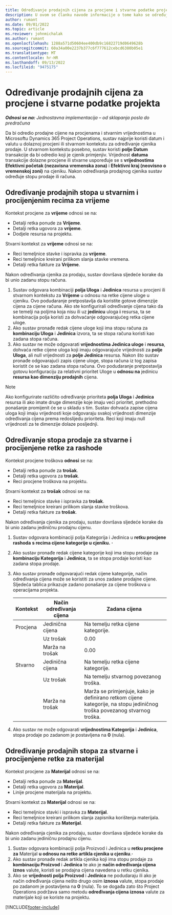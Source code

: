 ```yaml
---
title: Određivanje prodajnih cijena za procjene i stvarne podatke projekta
description: U ovom se članku navode informacije o tome kako se određuju prodajne cijene za procjene i stvarne vrijednosti projekata.
author: rumant
ms.date: 09/01/2022
ms.topic: article
ms.reviewer: johnmichalak
ms.author: rumant
ms.openlocfilehash: 1288a571d50604ee400db9c16822719d0649628b
ms.sourcegitcommit: 60a34a00e2237b377c6f777612cebcd6380b05e1
ms.translationtype: MT
ms.contentlocale: hr-HR
ms.lasthandoff: 09/13/2022
ms.locfileid: "9475175"
---
```

# <a name="determine-sales-prices-for-project-estimates-and-actuals"></a>Određivanje prodajnih cijena za procjene i stvarne podatke projekta

_**Odnosi se na:** Jednostavna implementacija – od sklapanja posla do predračuna_

Da bi odredio prodajne cijene na procjenama i stvarnim vrijednostima u Microsoftu Dynamics 365 Project Operations, sustav najprije koristi datum i valutu u dolaznoj procjeni ili stvarnom kontekstu za određivanje cjenika prodaje. U stvarnom kontekstu posebno, sustav koristi **polje Datum** transakcije da bi odredio koji je cjenik primjenjiv. Vrijednost **datuma** transakcije dolazne procjene ili stvarne uspoređuje se s **vrijednostima Efektivni početak (nezavisna vremenska zona)** i **Efektivni kraj (neovisno o vremenskoj zoni)** na cjeniku. Nakon određivanja prodajnog cjenika sustav određuje stopu prodaje ili računa.

## <a name="determining-sales-rates-on-actual-and-estimate-lines-for-time"></a>Određivanje prodajnih stopa u stvarnim i procijenjenim recima za vrijeme

Kontekst procjene za **vrijeme** odnosi se na:

- Detalji retka ponude za **Vrijeme**.
- Detalji retka ugovora za **vrijeme**.
- Dodjele resursa na projektu.

Stvarni kontekst za **vrijeme** odnosi se na:

- Reci temeljnice stavke i ispravka za **vrijeme**.
- Reci temeljnice kreirani prilikom slanja stavke vremena.
- Detalji retka fakture za **Vrijeme**. 

Nakon određivanja cjenika za prodaju, sustav dovršava sljedeće korake da bi unio zadanu stopu računa.

1. Sustav odgovara kombinaciji **polja Uloga** i **Jedinica** resursa u procjeni ili stvarnom kontekstu za **Vrijeme** u odnosu na retke cijene uloge u cjeniku. Ovo podudaranje pretpostavlja da koristite gotove dimenzije cijena za cijene računa. Ako ste konfigurirali određivanje cijena tako da se temelji na poljima koja nisu ili uz **jedinicu** uloga **i** resursa, ta se kombinacija polja koristi za dohvaćanje odgovarajućeg retka cijene uloge.
1. Ako sustav pronađe redak cijene uloge koji ima stopu računa za **kombinaciju Uloga** i **Jedinica** izvora, ta se stopa računa koristi kao zadana stopa računa.
1. Ako sustav ne može odgovarati **vrijednostima Jedinica uloge** i **resursa**, dohvaća retke cijene uloga koji imaju odgovarajuće vrijednosti za **polje Uloga**, ali null vrijednosti za **polje Jedinica** resursa. Nakon što sustav pronađe odgovarajući zapis cijene uloge, stopa računa iz tog zapisa koristit će se kao zadana stopa računa. Ovo podudaranje pretpostavlja gotovu konfiguraciju za relativni prioritet Uloge u **odnosu na** jedinicu **resursa kao dimenziju prodajnih** cijena.

> [!NOTE]
> Ako konfigurirate različito određivanje prioriteta **polja Uloga** i **Jedinica** resursa ili ako imate druge dimenzije koje imaju veći prioritet, prethodno ponašanje promijenit će se u skladu s tim. Sustav dohvaća zapise cijena uloga koji imaju vrijednosti koje odgovaraju svakoj vrijednosti dimenzije određivanja cijena prema redoslijedu prioriteta. Reci koji imaju null vrijednosti za te dimenzije dolaze posljednji.

## <a name="determining-sales-rates-on-actual-and-estimate-lines-for-expense"></a>Određivanje stopa prodaje za stvarne i procijenjene retke za rashode

Kontekst procjene troškova **odnosi** se na:

- Detalji retka ponude za **trošak**.
- Detalji retka ugovora za **trošak**.
- Reci procjene troškova na projektu.

Stvarni kontekst za **trošak** odnosi se na:

- Reci temeljnice stavke i ispravka za **trošak**.
- Reci temeljnice kreirani prilikom slanja stavke troškova.
- Detalji retka fakture za **trošak**. 

Nakon određivanja cjenika za prodaju, sustav dovršava sljedeće korake da bi unio zadanu jediničnu prodajnu cijenu.

1. Sustav odgovara kombinaciji polja Kategorija i Jedinica u **retku procjene rashoda** **s recima cijene kategorije u cjeniku.** **·**
1. Ako sustav pronađe redak cijene kategorije koji ima stopu prodaje za **kombinaciju Kategorija** i **Jedinica**, ta se stopa prodaje koristi kao zadana stopa prodaje.
1. Ako sustav pronađe odgovarajući redak cijene kategorije, način određivanja cijena može se koristiti za unos zadane prodajne cijene. Sljedeća tablica prikazuje zadano ponašanje za cijene troškova u operacijama projekta.

    | Kontekst | Način određivanja cijena | Zadana cijena |
    | --- | --- | --- |
    | Procjena | Jedinična cijena | Na temelju retka cijene kategorije. |
    |        | Uz trošak | 0.00 |
    |        | Marža na trošak | 0.00 |
    | Stvarno | Jedinična cijena | Na temelju retka cijene kategorije. |
    |        | Uz trošak | Na temelju stvarnog povezanog troška. |
    |        | Marža na trošak | Marža se primjenjuje, kako je definirano retkom cijene kategorije, na stopu jediničnog troška povezanog stvarnog troška. |

1. Ako sustav ne može odgovarati **vrijednostima Kategorija** i **Jedinica**, stopa prodaje po zadanom je postavljena na **0** (nula).

## <a name="determining-sales-rates-on-actual-and-estimate-lines-for-material"></a>Određivanje prodajnih stopa za stvarne i procijenjene retke za materijal

Kontekst procjene za **Materijal** odnosi se na:

- Detalji retka ponude za **Materijal**.
- Detalji retka ugovora za **Materijal**.
- Linije procjene materijala na projektu.

Stvarni kontekst za **Materijal** odnosi se na:

- Reci temeljnice stavki i ispravka za **Materijal**.
- Reci temeljnice kreirani prilikom slanja zapisnika korištenja materijala.
- Detalji retka fakture za **Materijal**. 

Nakon određivanja cjenika za prodaju, sustav dovršava sljedeće korake da bi unio zadanu jediničnu prodajnu cijenu.

1. Sustav odgovara kombinaciji polja Proizvod i Jedinica u **retku procjene za** Materijal **u odnosu na retke artikla cjenika u cjeniku**.**·**
1. Ako sustav pronađe redak artikla cjenika koji ima stopu prodaje za **kombinaciju Proizvod** i **Jedinica** te ako je **način određivanja cijena iznos** valute, koristi se prodajna cijena navedena u retku cjenika. 
1. Ako se **vrijednosti polja Proizvod** i **Jedinica** ne podudaraju ili ako je način određivanja cijena nešto drugo osim **iznosa** valute, stopa prodaje po zadanom je postavljena na **0** (nula). To se događa zato što Project Operations podržava samo metodu **određivanja cijena iznosa** valute za materijale koji se koriste na projektu.

[!INCLUDE[footer-include](../../includes/footer-banner.md)]
